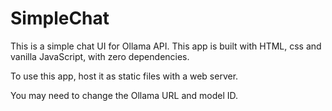 # SimpleChat

This is a simple chat UI for Ollama API. This app is built with HTML, css and vanilla JavaScript, with zero dependencies.

To use this app, host it as static files with a web server.

You may need to change the Ollama URL and model ID.
